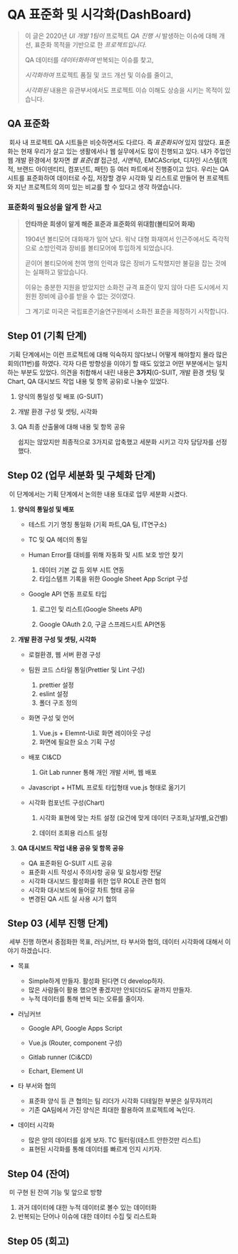 # QA 표준화 및 시각화(DashBoard)



> 이 글은 2020년 *UI 개발 1팀이* 프로젝트 *QA 진행 시* 발생하는 이슈에 대해 개선, 표준화 목적을 기반으로 한 *프로젝트입니다.*
>
> QA 데이터를 *데이터화하여* 반복되는 이슈를 찾고,
>
> *시각화하여* 프로젝트 품질 및 코드 개선 및 이슈를 줄이고,
>
> *시각화된* 내용은 유관부서에서도 프로젝트 이슈 이해도 상승을 시키는 목적이 있습니다.







## QA 표준화

​	회사 내 프로젝트 QA 시트들은 비슷하면서도 다르다. 즉 *표준화되어* 있지 않았다. 표준화는 현재 우리가 살고 있는 생활에서나 웹 실무에서도 많이 진행되고 있다. 내가 주업인 웹 개발 환경에서 찾자면 *웹 표준(웹* 접근성, *시멘틱),* EMCAScript, 디자인 시스템(목적, 브랜드 아이덴티티, 컴포넌트, 패턴) 등 여러 파트에서 진행중이고 있다. 우리는 QA 시트를 표준화하여 데이터로 수집, 저장할 경우 시각화 및 리스트로 만들어 현 프로젝트와 지난 프로젝트의 의미 있는 비교를 할 수 있다고 생각 하였습니다.



### 표준화의 필요성을 알게 한 사고

> **안타까운 희생이 알게 해준 표준과 표준화의 위대함(볼티모어 화재)**
>
> 1904년 볼티모어 대화재가 일어 났다. 워낙 대형 화재여서 인근주에서도 즉각적으로 소방인력과 장비를 볼티모어에 투입하게 되었습니다.
>
> 곧이어 볼티모어에 천여 명의 인력과 많은 장비가 도착했지만 불길을 잡는 것에는 실패하고 말았습니다.
>
> 이유는 충분한 지원을 받았지만 소화전 규격 표준이 맞지 않아 다른 도시에서 지원원 장비에 급수를 받을 수 없는 것이였다.
>
> 그 계기로 미국은 국립표준기술연구원에서 소화전 표준을 제정하기 시작합니다.







## Step 01 (기획 단계)

​	기획 단계에서는 이런 프로젝트에 대해 익숙하지 않다보니 어떻게 해야할지 몰라 많은 회의(11번)를 하였다. 각자 다른 방향성을 이야기 할 때도 있었고 어떤 부분에서는 일치하는 부분도 있었다. 의견을 취합해서 내린 내용은 **3가지**(G-SUIT,  개발 환경 셋팅 및  Chart,  QA 대시보드 작업 내용 및 항목 공유)로 나눌수 있었다.

1. 양식의 통일성 및 배포 (G-SUIT)

2. 개발 환경 구성 및 셋팅, 시각화

3. QA 최종 산출물에 대해 내용 및 항목 공유

   쉽지는 않았지만 최종적으로 3가지로 압축했고 세분화 시키고 각자 담당자를 선정 했다.

   

## Step 02 (업무 세분화 및 구체화 단계)

​	이 단계에서는 기획 단계에서 논의한 내용 토대로  업무 세분화 시켰다. 

1. **양식의 통일성 및 배포**

   - 테스트 기기 명칭 통일화 (기획 파트,QA 팀, IT연구소) 

   - TC 및 QA 헤더의 통일

   - Human Error를 대비를 위해 자동화 및 시트 보호 방안 찾기

     1. 데이터 기본 값 등 외부 시트 연동
     2. 타임스탬프 기록을 위한 Google Sheet App Script 구성

   - Google API 연동 프로토 타입

     1. 로그인 및 리스트(Google Sheets API)

     2. Google OAuth 2.0, 구글 스프레드시트 API연동

        

2. **개발 환경 구성 및 셋팅, 시각화**

   - 로컬환경, 웹 서버 환경 구성

   - 팀원 코드 스타일 통일(Prettier 및 Lint 구성)

     1. prettier 설정
     2. eslint 설정
     3. 폴더 구조 정의

   - 화면 구성 및 언어

     1. Vue.js + Elemnt-Ui로 화면 레이아웃 구성
     2. 화면에 필요한 요소 기획 구성

   - 배포 CI&CD

     1. Git Lab runner 통해 개인 개발 서버,  웹 배포

   - Javascript + HTML 프로토 타입형태 vue.js 형태로 옮기기

   - 시각화 컴포넌트 구성(Chart)

     1. 시각화 표현에 맞는 차트 설정 (요건에 맞게 데이터 구조화,날자별,요건별)

     2. 데이터 조회용 리스트 설정

        

3. **QA 대시보드 작업 내용 공유 및 항목 공유**
   - QA 표준화된 G-SUIT 시트 공유
   - 표준화 시트 작성시 주의사항 공유 및 요청사항 전달
   - 시각화 대시보드 활성화를 위한 업무 ROLE 관련 협의
   - 시각화 대시보드에 들어갈 차트 형태 공유
   - 변경된 QA 시트 실 사용 시기 협의



## Step 03 (세부 진행 단계)

​	세부 진행 하면서 중점화한 목표, 러닝커브, 타 부서와 협의, 데이터 시각화에 대해서 이야기 하겠습니다.

- 목표

  - Simple하게 만들자. 활성화 된다면 더 develop하자.
  - 많은 사람들이 활용 했으면 좋겠지만 안되더라도 끝까지 만들자.
  - 누적 데이터를 통해 반복 되는 오류를 줄이자.

  

- 러닝커브

  - Google API, Google Apps Script

  - Vue.js (Router, component 구성)

  - Gitlab runner (Ci&CD)

  - Echart, Element UI

    

- 타 부서와 협의

  - 표준화 양식 등 큰 협의는 팀 리더가 시각화 디테일한 부분은 실무자끼리
  - 기존 QA팀에서 가진 양식은 최대한 활용하여 프로젝트에 녹인다.

  

- 데이터 시각화

  - 많은 양의 데이터를 쉽게 보자. TC 필터링(테스트 안한것만 리스트)
  - 표현된 시각화를 통해 데이터를 빠르게 인지 시키자.



## Step 04 (잔여)

​	미 구현 된 잔여 기능 및 앞으로 방향

1.  과거 데이터에 대한 누적 데이터로 볼수 있는 데이터화
2.  반복되는 단어나 이슈에 대한 데이터 수집 및 리스트화





## Step 05 (회고)

​	